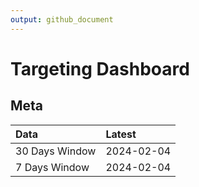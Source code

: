 ```yaml
---
output: github_document
---
```


# Targeting Dashboard



## Meta


|Data           |Latest     |
|:--------------|:----------|
|30 Days Window |2024-02-04 |
|7 Days Window  |2024-02-04 |
